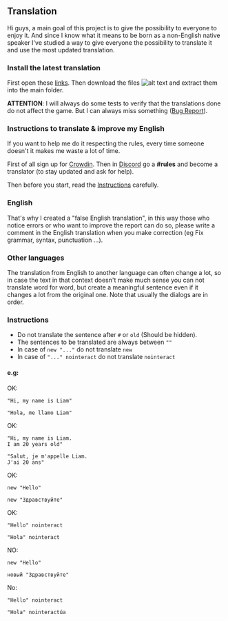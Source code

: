 ## Translation
Hi guys, a main goal of this project is to give the possibility to everyone to enjoy it. And since I know what it means to be born as a non-English native speaker I've studied a way to give everyone the possibility to translate it and use the most updated translation.

### Install the latest translation
First open these [links](https://github.com/DonRP/ABFD/tree/languages). Then download the files
![alt text](https://github.com/DonRP/ABFD/blob/master/images/languages-download.webp "Languages Download")
and extract them into the main folder.

**ATTENTION**: I will always do some tests to verify that the translations done do not affect the game. But I can always miss something ([Bug Report](https://discord.gg/5UFPjP9)).

### Instructions to translate & improve my English
If you want to help me do it respecting the rules, every time someone doesn't it makes me waste a lot of time.

First of all sign up for [Crowdin](https://crowdin.com/project/ABFD). Then in [Discord](https://discord.gg/HFfeJKR) go a **#rules** and become a translator (to stay updated and ask for help).

Then before you start, read the [Instructions](https://github.com/DonRP/ABFD#Instructions) carefully.

### English
That's why I created a "false English translation", in this way those who notice errors or who want to improve the report can do so, please write a comment in the English translation when you make correction (eg Fix grammar, syntax, punctuation ...).

### Other languages
The translation from English to another language can often change a lot, so in case the text in that context doesn't make much sense you can not translate word for word, but create a meaningful sentence even if it changes a lot from the original one. Note that usually the dialogs are in order.

### Instructions
- Do not translate the sentence after `#` or `old` (Should be hidden).
- The sentences to be translated are always between `""`
- In case of `new "..."` do not translate `new`
- In case of `"..." nointeract` do not translate `nointeract`

#### e.g:

OK:
```renpy
"Hi, my name is Liam"
```
```renpy
"Hola, me llamo Liam"
```

OK:
```renpy
"Hi, my name is Liam.
I am 20 years old"
```

```renpy
"Salut, je m'appelle Liam.
J'ai 20 ans"
```

OK:
```renpy
new "Hello"
```
```renpy
new "Здравствуйте"
```

OK:
```renpy
"Hello" nointeract
```
```Renpy
"Hola" nointeract
```

NO:
```renpy
new "Hello"
```
```renpy
новый "Здравствуйте"
```

No:
```renpy
"Hello" nointeract
```
```renpy
"Hola" nointeractúa
```
